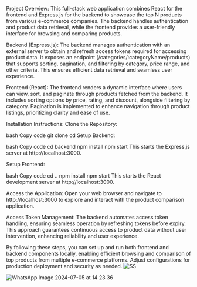 Project Overview:
This full-stack web application combines React for the frontend and Express.js for the backend to showcase the top N products from various e-commerce companies. The backend handles authentication and product data retrieval, while the frontend provides a user-friendly interface for browsing and comparing products.

Backend (Express.js):
The backend manages authentication with an external server to obtain and refresh access tokens required for accessing product data. It exposes an endpoint (/categories/:categoryName/products) that supports sorting, pagination, and filtering by category, price range, and other criteria. This ensures efficient data retrieval and seamless user experience.

Frontend (React):
The frontend renders a dynamic interface where users can view, sort, and paginate through products fetched from the backend. It includes sorting options by price, rating, and discount, alongside filtering by category. Pagination is implemented to enhance navigation through product listings, prioritizing clarity and ease of use.

Installation Instructions:
Clone the Repository:

bash
Copy code
git clone <repository-url>
cd <project-folder>
Setup Backend:

bash
Copy code
cd backend
npm install
npm start
This starts the Express.js server at http://localhost:3000.

Setup Frontend:

bash
Copy code
cd ..
npm install
npm start
This starts the React development server at http://localhost:3000.

Access the Application:
Open your web browser and navigate to http://localhost:3000 to explore and interact with the product comparison application.

Access Token Management:
The backend automates access token handling, ensuring seamless operation by refreshing tokens before expiry. This approach guarantees continuous access to product data without user intervention, enhancing reliability and user experience.

By following these steps, you can set up and run both frontend and backend components locally, enabling efficient browsing and comparison of top products from multiple e-commerce platforms. Adjust configurations for production deployment and security as needed.
![SS](https://github.com/Bfacter/11620803121/assets/98310238/864c6479-8962-4c64-95ad-a1cd043638f9)

![WhatsApp Image 2024-07-05 at 14 23 36](https://github.com/Bfacter/11620803121/assets/98310238/214586bf-b6b7-4506-9bf0-186dbd3b490b)

